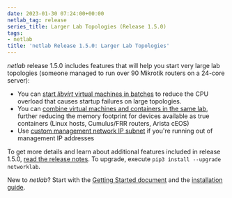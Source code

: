 ```yaml
---
date: 2023-01-30 07:24:00+00:00
netlab_tag: release
series_title: Larger Lab Topologies (Release 1.5.0)
tags:
- netlab
title: 'netlab Release 1.5.0: Larger Lab Topologies'
---
```

_netlab_ release 1.5.0 includes features that will help you start very large lab topologies (someone managed to run over 90 Mikrotik routers on a 24-core server):

* You can [start *libvirt* virtual machines in batches](https://netsim-tools.readthedocs.io/en/latest/labs/libvirt.html#starting-virtual-machines-in-batches) to reduce the CPU overload that causes startup failures on large topologies.
* You can [combine virtual machines and containers in the same lab](https://netsim-tools.readthedocs.io/en/latest/providers.html#combining-virtualization-providers), further reducing the memory footprint for devices available as true containers (Linux hosts, Cumulus/FRR routers, Arista cEOS)
* Use [custom management network IP subnet](https://netsim-tools.readthedocs.io/en/latest/labs/libvirt.html#libvirt-management-network) if you're running out of management IP addresses

To get more details and learn about additional features included in release 1.5.0, [read the release notes](https://netsim-tools.readthedocs.io/en/latest/release/1.5.html#release-1-5-0). To upgrade, execute `pip3 install --upgrade networklab`.

New to *netlab*? Start with the [Getting Started document](https://netsim-tools.readthedocs.io/en/latest/tutorials.html) and the [installation guide](https://netsim-tools.readthedocs.io/en/latest/install.html).

